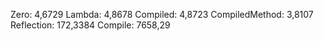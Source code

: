 Zero: 4,6729
Lambda: 4,8678
Compiled: 4,8723
CompiledMethod: 3,8107
Reflection: 172,3384
Compile: 7658,29
